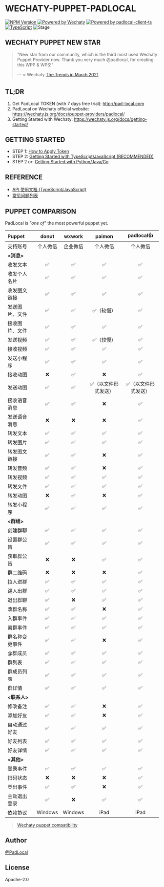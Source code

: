 # WECHATY-PUPPET-PADLOCAL

[![NPM Version](https://badge.fury.io/js/wechaty-puppet-padlocal.svg)](https://www.npmjs.com/package/wechaty-puppet-padlocal)
[![Powered by Wechaty](https://img.shields.io/badge/Powered%20By-Wechaty-brightgreen.svg)](https://github.com/wechaty/wechaty)
[![Powered by padlocal-client-ts](https://img.shields.io/badge/Powered%20By-padlocal--client--ts-brightgreen)](https://github.com/padlocal/padlocal-client-ts)
[![TypeScript](https://img.shields.io/badge/%3C%2F%3E-TypeScript-blue.svg)](https://www.typescriptlang.org/)
![Stage](https://img.shields.io/badge/Stage-beta-yellow)

## WECHATY PUPPET NEW STAR

> "New star from our community, which is the third most used Wechaty Puppet Provider now. Thank you very much @padlocal, for creating this WPP & WPS!"
>  
> — ⭐️ Wechaty [The Trends in March 2021](https://wechaty.js.org/2021/03/04/wechaty-puppet-providers-trends/)

## TL;DR

1. Get PadLocal TOKEN (with 7 days free trial): <http://pad-local.com>
2. PadLocal on Wechaty official website: <https://wechaty.js.org/docs/puppet-providers/padlocal/>
3. Getting Started with Wechaty: <https://wechaty.js.org/docs/getting-started/>

## GETTING STARTED

* STEP 1: [How to Apply Token](https://github.com/padlocal/wechaty-puppet-padlocal/wiki/How-to-Apply-Token)
* STEP 2: [Getting Started with TypeScript/JavaScript (RECOMMENDED)](https://github.com/padlocal/wechaty-puppet-padlocal/wiki/Getting-Started-with-TypeScript-Javascript)
* STEP 2 or: [Getting Started with Python/Java/Go](https://github.com/padlocal/wechaty-puppet-padlocal/wiki/Getting-Started-with-Python-Java-Go)

## REFERENCE

* [API 使用文档 (TypeScript/JavaScript)](https://github.com/padlocal/wechaty-puppet-padlocal/wiki/API-%E4%BD%BF%E7%94%A8%E6%96%87%E6%A1%A3-(TypeScript-JavaScript))
* [常见问题列表](https://github.com/padlocal/wechaty-puppet-padlocal/wiki/%E5%B8%B8%E8%A7%81%E9%97%AE%E9%A2%98%E5%88%97%E8%A1%A8)

## PUPPET COMPARISON

PadLocal is _"one of"_ the most powerful puppet yet.

Puppet|donut|wxwork|paimon|padlocal👍
:---|:---:|:---:|:---:|:---:
支持账号|个人微信|企业微信|个人微信|个人微信
**<消息>**|
收发文本|✅|✅|✅|✅
收发个人名片|✅|✅|✅|✅
收发图文链接|✅|✅|✅|✅
发送图片、文件|✅|✅|✅（较慢）|✅
接收图片、文件|✅|✅|✅|✅
发送视频|✅|✅|✅（较慢）|✅
接收视频|✅|✅|✅|✅
发送小程序|✅|✅|✅|✅
接收动图|❌|✅|❌|✅
发送动图|✅|✅|✅（以文件形式发送）|✅（以文件形式发送）
接收语音消息|✅|✅|❌|✅
发送语音消息|❌|❌|❌|✅
转发文本|✅|✅|✅|✅
转发图片|✅|✅|✅|✅
转发图文链接|✅|✅|❌|✅
转发音频|✅|✅|❌|✅
转发视频|✅|✅|✅|✅
转发文件|✅|✅|✅|✅
转发动图|❌|✅|❌|✅
转发小程序|✅|✅|✅|✅
**<群组>**|
创建群聊|✅|✅|✅|✅
设置群公告|✅|✅|✅|✅
获取群公告|❌|❌|✅|✅
群二维码|❌|❌|❌|✅
拉人进群|✅|✅|✅|✅
踢人出群|✅|✅|✅|✅
退出群聊|✅|❌|✅|✅
改群名称|✅|✅|❌|✅
入群事件|✅|✅|✅|✅
离群事件|✅|✅|✅|✅
群名称变更事件|✅|✅|❌|✅
@群成员|✅|✅|✅|✅
群列表|✅|✅|✅|✅
群成员列表|✅|✅|✅|✅
群详情|✅|✅|✅|✅
**<联系人>**|
修改备注|✅|✅|❌|✅
添加好友|✅|✅|❌|✅
自动通过好友|✅|✅|✅|✅
好友列表|✅|✅|✅|✅
好友详情|✅|✅|✅|✅
**<其他>**|
登录事件|✅|✅|✅|✅
扫码状态|❌|❌|❌|✅
登出事件|✅|✅|❌|✅
主动退出登录|✅|❌|✅|✅
依赖协议|Windows|Windows|iPad|iPad

> [Wechaty puppet compatibility](https://github.com/wechaty/wechaty-puppet/wiki/Compatibility)

## Author

[@PadLocal](https://github.com/padlocal)

## License

Apache-2.0
